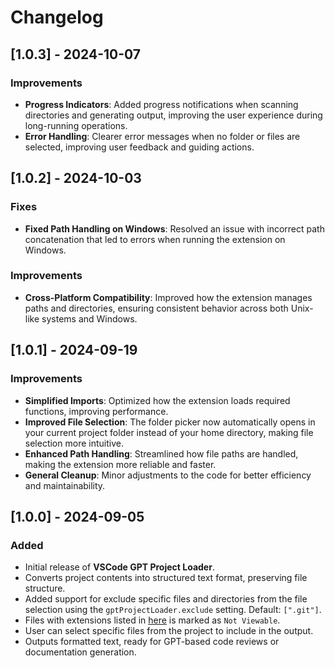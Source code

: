 # Changelog

## [1.0.3] - 2024-10-07

### Improvements

- **Progress Indicators**: Added progress notifications when scanning directories and generating output, improving the user experience during long-running operations.
- **Error Handling**: Clearer error messages when no folder or files are selected, improving user feedback and guiding actions.

## [1.0.2] - 2024-10-03

### Fixes

- **Fixed Path Handling on Windows**: Resolved an issue with incorrect path concatenation that led to errors when running the extension on Windows.

### Improvements

- **Cross-Platform Compatibility**: Improved how the extension manages paths and directories, ensuring consistent behavior across both Unix-like systems and Windows.

## [1.0.1] - 2024-09-19

### Improvements

- **Simplified Imports**: Optimized how the extension loads required functions, improving performance.
- **Improved File Selection**: The folder picker now automatically opens in your current project folder instead of your home directory, making file selection more intuitive.
- **Enhanced Path Handling**: Streamlined how file paths are handled, making the extension more reliable and faster.
- **General Cleanup**: Minor adjustments to the code for better efficiency and maintainability.

## [1.0.0] - 2024-09-05

### Added

- Initial release of **VSCode GPT Project Loader**.
- Converts project contents into structured text format, preserving file structure.
- Added support for exclude specific files and directories from the file selection using the `gptProjectLoader.exclude` setting. Default: `[".git"]`.
- Files with extensions listed in [here](https://github.com/kentayamada-dev/vscode-gpt-project-loader/blob/main/src/binary-extensions.json) is marked as `Not Viewable`.
- User can select specific files from the project to include in the output.
- Outputs formatted text, ready for GPT-based code reviews or documentation generation.
